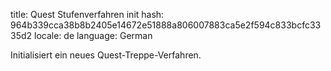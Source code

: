 title: Quest Stufenverfahren init
hash: 964b339cca38b8b2405e14672e51888a806007883ca5e2f594c833bcfc3335d2
locale: de
language: German

Initialisiert ein neues Quest-Treppe-Verfahren.